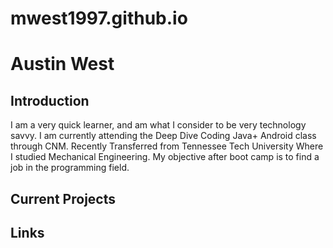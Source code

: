 # mwest1997.github.io

# Austin West

## Introduction

I am a very quick learner, and am what I consider to be very technology savvy. I am currently attending the Deep Dive Coding Java+ Android class through CNM. Recently Transferred from Tennessee Tech University Where I studied Mechanical Engineering. My objective after boot camp is to find a job in the programming field.

## Current Projects

## Links
